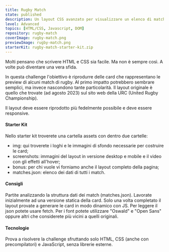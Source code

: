 ```yaml
---
title: Rugby Match
state: published
description: Un layout CSS avanzato per visualizzare un elenco di match di rugby. Ispirato al layout della URC.
level: Advanced
topics: [HTML/CSS, Javascript, DOM]
repository: rugby-match
coverImage: rugby-match.png
previewImage: rugby-match.png
starterKit: rugby-match-starter-kit.zip
---
```


Molti pensano che scrivere HTML e CSS sia facile. Ma non è sempre così. A volte può diventare una vera sfida.

In questa challenge l'obiettivo è riprodurre delle card che rappresentano le preview di alcuni match di rugby. Al primo impatto potrebbero sembrare semplici, ma invece nascondono tante particolarità. Il layout originale è quello che trovate (ad agosto 2023) sul sito web della URC (United Rugby Championship).

Il layout deve essere riprodotto più fedelmente possibile e deve essere responsive.

#### Starter Kit
Nello starter kit troverete una cartella assets con dentro due cartelle:
- img: qui troverete i loghi e le immagini di sfondo necessarie per costruire le card;
- screenshots: immagini del layout in versione desktop e mobile e il video con gli effetti all'hover;
- bonus: per chi vuole vi forniamo anche il layout completo della pagina;
- matches.json: elenco dei dati di tutti i match.

#### Consigli
Partite analizzando la struttura dati dei match (matches.json). Lavorate inizialmente ad una versione statica della card. Solo una volta completato il layout provate a generare le card in modo dinamico con JS. Per leggere il json potete usare fetch. Per i font potete utilizzare "Oswald" e "Open Sans" oppure altri che considerete più vicini a quelli originali.

#### Tecnologie
Prova a risolvere la challenge sfruttando solo HTML, CSS (anche con precompilatori) e JavaScript, senza librerie esterne.